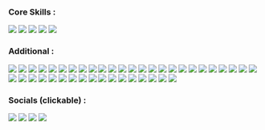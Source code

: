 ### Core Skills :
<p>
  <img src="https://img.shields.io/badge/Red%20Hat-EE0000?style=for-the-badge&logo=redhat&logoColor=white"/>
  <img src="https://img.shields.io/badge/Ansible-EE0000?style=for-the-badge&logo=ansible&logoColor=white"/>
  <img src="https://img.shields.io/badge/Amazon%20AWS-232F3E?style=for-the-badge&logo=amazonaws&logoColor=white"/>
  <img src="https://img.shields.io/badge/Patching-4CAF50?style=for-the-badge&logo=linux&logoColor=white"/>
  <img src="https://img.shields.io/badge/Monitoring-28A745?style=for-the-badge&logo=prometheus&logoColor=white"/>
</p>

### Additional :
<p>
  <!-- OS / Platforms -->
  <img src="https://img.shields.io/badge/Debian-A81D33?style=for-the-badge&logo=debian&logoColor=white"/>
  <img src="https://img.shields.io/badge/Ubuntu-E95420?style=for-the-badge&logo=ubuntu&logoColor=white"/>
  <img src="https://img.shields.io/badge/Kali_Linux-557C94?style=for-the-badge&logo=kali-linux&logoColor=white"/>
  <img src="https://img.shields.io/badge/Windows-0078D6?style=for-the-badge&logo=windows&logoColor=white"/>

  <!-- Cloud & Infra -->
  <img src="https://img.shields.io/badge/AWS_EC2-FF9900?style=for-the-badge&logo=amazonec2&logoColor=white"/>
  <img src="https://img.shields.io/badge/AWS_S3-569A31?style=for-the-badge&logo=amazons3&logoColor=white"/>
  <img src="https://img.shields.io/badge/AWS_IAM-232F3E?style=for-the-badge&logo=amazonaws&logoColor=white"/>
  <img src="https://img.shields.io/badge/AWS_Amplify-FF9900?style=for-the-badge&logo=awsamplify&logoColor=white"/>
  <img src="https://img.shields.io/badge/AWS_Lambda-FF9900?style=for-the-badge&logo=awslambda&logoColor=white"/>
  <img src="https://img.shields.io/badge/Azure_DevOps-0078D7?style=for-the-badge&logo=azuredevops&logoColor=white"/>
  <img src="https://img.shields.io/badge/Red_Hat_Satellite-EE0000?style=for-the-badge&logo=redhat&logoColor=white"/>

  <!-- Monitoring & Security -->
  <img src="https://img.shields.io/badge/Checkmk-15D1A0?style=for-the-badge&logo=checkmk&logoColor=white"/>
  <img src="https://img.shields.io/badge/SCOM-0078D4?style=for-the-badge&logo=microsoft&logoColor=white"/>
  <img src="https://img.shields.io/badge/Tenable.io-2D9CDB?style=for-the-badge&logo=tenable&logoColor=white"/>

  <!-- Automation & Scripting -->
  <img src="https://img.shields.io/badge/Bash-4EAA25?style=for-the-badge&logo=gnubash&logoColor=white"/>
  <img src="https://img.shields.io/badge/PowerShell-2CA5E0?style=for-the-badge&logo=powershell&logoColor=white"/>
  <img src="https://img.shields.io/badge/Python-3776AB?style=for-the-badge&logo=python&logoColor=white"/>
  <img src="https://img.shields.io/badge/YAML-CB171E?style=for-the-badge&logo=yaml&logoColor=white"/>

  <!-- Dev Tools -->
  <img src="https://img.shields.io/badge/Git-F05032?style=for-the-badge&logo=git&logoColor=white"/>
  <img src="https://img.shields.io/badge/GitHub-181717?style=for-the-badge&logo=github&logoColor=white"/>
  <img src="https://img.shields.io/badge/VS_Code-007ACC?style=for-the-badge&logo=visualstudiocode&logoColor=white"/>
  <img src="https://img.shields.io/badge/VIM-11AB00?style=for-the-badge&logo=vim&logoColor=white"/>
  <img src="https://img.shields.io/badge/Notepad++-90E59A.svg?style=for-the-badge&logo=notepadplusplus&logoColor=black"/>

  <!-- Documentation & Web -->
  <img src="https://img.shields.io/badge/Hugo-FF4088?style=for-the-badge&logo=hugo&logoColor=white"/>
  <img src="https://img.shields.io/badge/HTML-239120?style=for-the-badge&logo=html5&logoColor=white"/>
  <img src="https://img.shields.io/badge/CSS-1572B6?style=for-the-badge&logo=css3&logoColor=white"/>
  <img src="https://img.shields.io/badge/Markdown-000000?style=for-the-badge&logo=markdown&logoColor=white"/>
  <img src="https://img.shields.io/badge/LibreOffice-18A303?style=for-the-badge&logo=libreoffice&logoColor=white"/>
  <img src="https://img.shields.io/badge/Confluence-172BF4?style=for-the-badge&logo=confluence&logoColor=white"/>
  <img src="https://img.shields.io/badge/ServiceNow-00C6AE?style=for-the-badge&logo=servicenow&logoColor=white"/>

  <!-- Productivity -->
  <img src="https://img.shields.io/badge/Notion-000000?style=for-the-badge&logo=notion&logoColor=white"/>
  <img src="https://img.shields.io/badge/Motion-FF4154?style=for-the-badge&logo=kinsta&logoColor=white"/>

  <!-- AI / ML / Creative -->
  <img src="https://img.shields.io/badge/ChatGPT-74aa9c?style=for-the-badge&logo=openai&logoColor=white"/>
  <img src="https://img.shields.io/badge/Gamma-000000?style=for-the-badge&logoColor=white"/>
  <img src="https://img.shields.io/badge/Kohya-222222?style=for-the-badge&logoColor=white"/>
  <img src="https://img.shields.io/badge/Fooocus-007ACC?style=for-the-badge&logoColor=white"/>
  <img src="https://img.shields.io/badge/FramePack-6A5ACD?style=for-the-badge&logoColor=white"/>

  <!-- Virtualisation & Visual Tools -->
  <img src="https://img.shields.io/badge/VirtualBox-183A61?style=for-the-badge&logo=virtualbox&logoColor=white"/>
  <img src="https://img.shields.io/badge/OBS_Studio-302E31?style=for-the-badge&logo=obsstudio&logoColor=white"/>
  <img src="https://img.shields.io/badge/SketchUp-005F9E?style=for-the-badge&logo=sketchup&logoColor=white"/>
  <img src="https://img.shields.io/badge/GIMP-5C5543?style=for-the-badge&logo=gimp&logoColor=white"/>

  <!-- Learning / Labs -->
  <img src="https://img.shields.io/badge/Hack_The_Box-9FEF00?style=for-the-badge&logo=hack-the-box&logoColor=white"/>
</p>

### Socials (clickable) :
<p>
  <a href="mailto:jackcollins1434@yahoo.com" target="_blank"><img src="https://img.shields.io/badge/Email-D14836?style=for-the-badge&logo=gmail&logoColor=white"/></a>
  <a href="https://github.com/0phoi5" target="_blank"><img src="https://img.shields.io/badge/GitHub-181717?style=for-the-badge&logo=github&logoColor=white"/></a>
  <a href="https://www.linkedin.com/in/jack-collins-632531155/" target="_blank"><img src="https://img.shields.io/badge/LinkedIn-0077B5?style=for-the-badge&logo=linkedin&logoColor=white"/></a>
  <a href="https://www.buymeacoffee.com/jackcollins" target="_blank"><img src="https://img.shields.io/badge/Buy_Me_A_Coffee-FFDD00?style=for-the-badge&logo=buy-me-a-coffee&logoColor=black"/></a>
</p>
